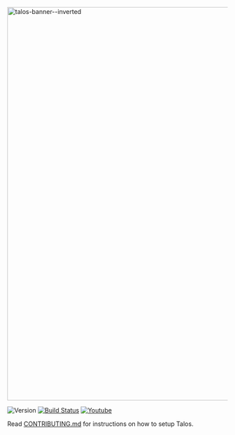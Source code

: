 <a href="https://talos.now.sh/" target="_blank" rel="noopener noreferrer"><img width="900" src="https://s3.ca-central-1.amazonaws.com/sysc-4907-talos/media/banner--inverted%402x.png" alt="talos-banner--inverted" /></a>

![Version](https://img.shields.io/github/package-json/v/talos-org/client.svg?label=alpha&color=blue) [![Build Status](https://travis-ci.org/talos-org/client.svg?branch=master)](https://travis-ci.org/talos-org/client) [![Youtube](https://img.shields.io/badge/-youtube-red.svg?logo=youtube)](https://www.youtube.com/channel/UC8IVUBqpIwRAP3e8SQXWlMA)

Read [CONTRIBUTING.md](./CONTRIBUTING.md) for instructions on how to setup Talos.

